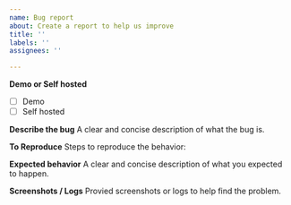 ```yaml
---
name: Bug report
about: Create a report to help us improve
title: ''
labels: ''
assignees: ''

---
```


**Demo or Self hosted**
- [ ] Demo
- [ ] Self hosted

**Describe the bug**
A clear and concise description of what the bug is.

**To Reproduce**
Steps to reproduce the behavior:


**Expected behavior**
A clear and concise description of what you expected to happen.

**Screenshots / Logs**
Provied screenshots or logs to help find the problem.

